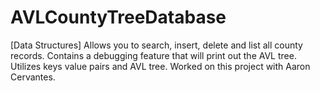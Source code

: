 # AVLCountyTreeDatabase
[Data Structures] Allows you to search, insert, delete and list all county records. Contains a debugging feature that will print out the AVL tree. Utilizes keys value pairs and AVL tree.
Worked on this project with Aaron Cervantes.
